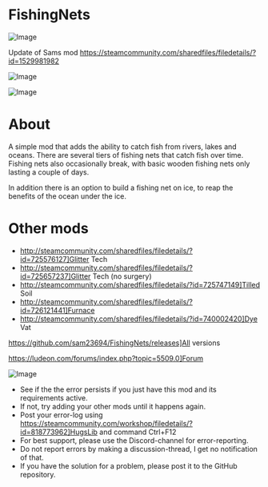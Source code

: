 # FishingNets

![Image](https://i.imgur.com/buuPQel.png)

Update of Sams mod
https://steamcommunity.com/sharedfiles/filedetails/?id=1529981982

![Image](https://i.imgur.com/pufA0kM.png)

	
![Image](https://i.imgur.com/Z4GOv8H.png)

# About

A simple mod that adds the ability to catch fish from rivers, lakes and oceans. There are several tiers of fishing nets that catch fish over time. Fishing nets also occasionally break, with basic wooden fishing nets only lasting a couple of days.

In addition there is an option to build a fishing net on ice, to reap the benefits of the ocean under the ice.

# Other mods



- http://steamcommunity.com/sharedfiles/filedetails/?id=725576127]Glitter Tech
- http://steamcommunity.com/sharedfiles/filedetails/?id=725657237]Glitter Tech (no surgery)
- http://steamcommunity.com/sharedfiles/filedetails/?id=725747149]Tilled Soil
- http://steamcommunity.com/sharedfiles/filedetails/?id=726121441]Furnace
- http://steamcommunity.com/sharedfiles/filedetails/?id=740002420]Dye Vat



https://github.com/sam23694/FishingNets/releases]All versions

https://ludeon.com/forums/index.php?topic=5509.0]Forum

![Image](https://i.imgur.com/PwoNOj4.png)



-  See if the the error persists if you just have this mod and its requirements active.
-  If not, try adding your other mods until it happens again.
-  Post your error-log using https://steamcommunity.com/workshop/filedetails/?id=818773962]HugsLib and command Ctrl+F12
-  For best support, please use the Discord-channel for error-reporting.
-  Do not report errors by making a discussion-thread, I get no notification of that.
-  If you have the solution for a problem, please post it to the GitHub repository.




